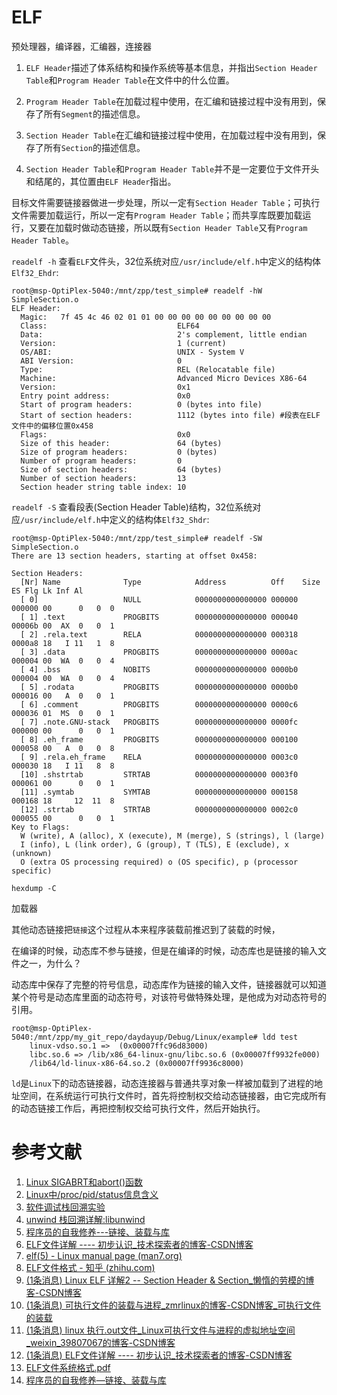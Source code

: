# ELF

预处理器，编译器，汇编器，连接器

1. `ELF Header`描述了体系结构和操作系统等基本信息，并指出`Section Header Table`和`Program Header Table`在文件中的什么位置。

2. `Program Header Table`在加载过程中使用，在汇编和链接过程中没有用到，保存了所有`Segment`的描述信息。

3. `Section Header Table`在汇编和链接过程中使用，在加载过程中没有用到，保存了所有`Section`的描述信息。

4. `Section Header Table`和`Program Header Table`并不是一定要位于文件开头和结尾的，其位置由`ELF Header`指出。

目标文件需要链接器做进一步处理，所以一定有`Section Header Table`；可执行文件需要加载运行，所以一定有`Program Header Table`；而共享库既要加载运行，又要在加载时做动态链接，所以既有`Section Header Table`又有`Program Header Table`。



`readelf -h` 查看`ELF`文件头，32位系统对应`/usr/include/elf.h`中定义的结构体`Elf32_Ehdr`:

```shell
root@msp-OptiPlex-5040:/mnt/zpp/test_simple# readelf -hW SimpleSection.o
ELF Header:
  Magic:   7f 45 4c 46 02 01 01 00 00 00 00 00 00 00 00 00 
  Class:                             ELF64
  Data:                              2's complement, little endian
  Version:                           1 (current)
  OS/ABI:                            UNIX - System V
  ABI Version:                       0
  Type:                              REL (Relocatable file)
  Machine:                           Advanced Micro Devices X86-64
  Version:                           0x1
  Entry point address:               0x0
  Start of program headers:          0 (bytes into file)
  Start of section headers:          1112 (bytes into file) #段表在ELF文件中的偏移位置0x458
  Flags:                             0x0
  Size of this header:               64 (bytes)
  Size of program headers:           0 (bytes)
  Number of program headers:         0
  Size of section headers:           64 (bytes)
  Number of section headers:         13
  Section header string table index: 10

```



`readelf -S` 查看段表(Section Header Table)结构，32位系统对应`/usr/include/elf.h`中定义的结构体`Elf32_Shdr`:

```shell
root@msp-OptiPlex-5040:/mnt/zpp/test_simple# readelf -SW SimpleSection.o
There are 13 section headers, starting at offset 0x458:

Section Headers:
  [Nr] Name              Type            Address          Off    Size   ES Flg Lk Inf Al
  [ 0]                   NULL            0000000000000000 000000 000000 00      0   0  0
  [ 1] .text             PROGBITS        0000000000000000 000040 00006b 00  AX  0   0  1
  [ 2] .rela.text        RELA            0000000000000000 000318 0000a8 18   I 11   1  8
  [ 3] .data             PROGBITS        0000000000000000 0000ac 000004 00  WA  0   0  4
  [ 4] .bss              NOBITS          0000000000000000 0000b0 000004 00  WA  0   0  4
  [ 5] .rodata           PROGBITS        0000000000000000 0000b0 000016 00   A  0   0  1
  [ 6] .comment          PROGBITS        0000000000000000 0000c6 000036 01  MS  0   0  1
  [ 7] .note.GNU-stack   PROGBITS        0000000000000000 0000fc 000000 00      0   0  1
  [ 8] .eh_frame         PROGBITS        0000000000000000 000100 000058 00   A  0   0  8
  [ 9] .rela.eh_frame    RELA            0000000000000000 0003c0 000030 18   I 11   8  8
  [10] .shstrtab         STRTAB          0000000000000000 0003f0 000061 00      0   0  1
  [11] .symtab           SYMTAB          0000000000000000 000158 000168 18     12  11  8
  [12] .strtab           STRTAB          0000000000000000 0002c0 000055 00      0   0  1
Key to Flags:
  W (write), A (alloc), X (execute), M (merge), S (strings), l (large)
  I (info), L (link order), G (group), T (TLS), E (exclude), x (unknown)
  O (extra OS processing required) o (OS specific), p (processor specific)
```



`hexdump -C`





加载器



其他动态链接把`链接`这个过程从本来程序装载前推迟到了装载的时候，

在编译的时候，动态库不参与链接，但是在编译的时候，动态库也是链接的输入文件之一，为什么？

动态库中保存了完整的符号信息，动态库作为链接的输入文件，链接器就可以知道某个符号是动态库里面的动态符号，对该符号做特殊处理，是他成为对动态符号的引用。

```shell
root@msp-OptiPlex-5040:/mnt/zpp/my_git_repo/daydayup/Debug/Linux/example# ldd test
	linux-vdso.so.1 =>  (0x00007ffc96d83000)
	libc.so.6 => /lib/x86_64-linux-gnu/libc.so.6 (0x00007ff9932fe000)
	/lib64/ld-linux-x86-64.so.2 (0x00007ff9936c8000)
```

`ld`是`Linux`下的动态链接器，动态连接器与普通共享对象一样被加载到了进程的地址空间，在系统运行可执行文件时，首先将控制权交给动态链接器，由它完成所有的动态链接工作后，再把控制权交给可执行文件，然后开始执行。

# 参考文献

1. [Linux SIGABRT和abort()函数](https://blog.csdn.net/rikeyone/article/details/89226508)
2. [Linux中/proc/pid/status信息含义](https://blog.csdn.net/ibless/article/details/85123386)
3. [软件调试栈回溯实验 ](https://www.freesion.com/article/58751124296/)
4. [unwind 栈回溯详解:libunwind](https://www.freesion.com/article/20551507313/)
5. [程序员的自我修养---链接、装载与库](https://book.douban.com/subject/3652388/)
6. [ELF文件详解 ---- 初步认识_技术探索者的博客-CSDN博客](https://blog.csdn.net/hhd1988/article/details/109375257)
7. [elf(5) - Linux manual page (man7.org)](https://man7.org/linux/man-pages/man5/elf.5.html)
8. [ELF文件格式 - 知乎 (zhihu.com)](https://zhuanlan.zhihu.com/p/286088470)
9. [(1条消息) Linux ELF 详解2 -- Section Header & Section_懒惰的劳模的博客-CSDN博客](https://blog.csdn.net/helowken2/article/details/113757332)
10. [(1条消息) 可执行文件的装载与进程_zmrlinux的博客-CSDN博客_可执行文件的装载](https://blog.csdn.net/zmrlinux/article/details/47166385)
11. [(1条消息) linux 执行.out文件_Linux可执行文件与进程的虚拟地址空间_weixin_39807067的博客-CSDN博客](https://blog.csdn.net/weixin_39807067/article/details/111266063)
12. [(1条消息) ELF文件详解 ---- 初步认识_技术探索者的博客-CSDN博客](https://blog.csdn.net/hhd1988/article/details/109375257)
13. [ELF文件系统格式.pdf](./ELF文件系统格式.pdf)
14. [程序员的自我修养—链接、装载与库](https://book.douban.com/subject/3652388/)

